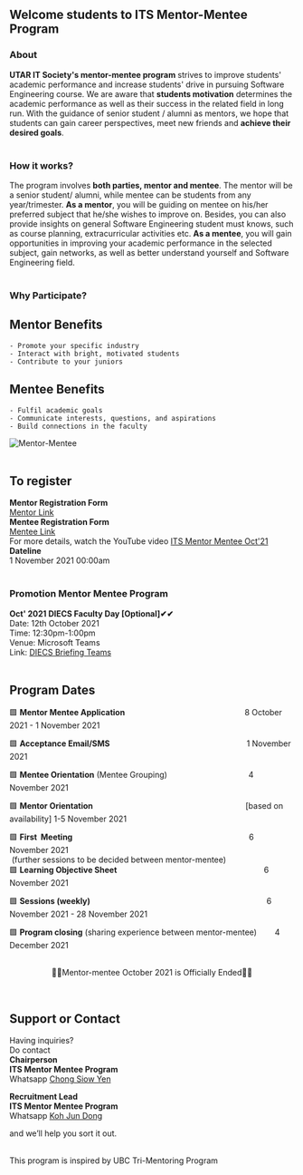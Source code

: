 ## Welcome students to ITS Mentor-Mentee Program

### About
**UTAR IT Society's mentor-mentee program** strives to improve students' academic performance and increase students' drive in pursuing Software Engineering course.
We are aware that **students motivation** determines the academic performance as well as their success in the related field in long run. 
With the guidance of senior student / alumni as mentors, we hope that students can gain career perspectives, meet new friends and **achieve their desired goals**.
<br /><br />

### How it works?
The program involves **both parties, mentor and mentee**. The mentor will be a senior student/ alumni, while mentee can be students from any year/trimester.
**As a mentor**, you will be guiding on mentee on his/her preferred subject that he/she wishes to improve on. 
Besides, you can also provide insights on general Software Engineering student must knows, such as course planning, extracurricular activities etc.
**As a mentee**, you will gain opportunities in improving your academic performance in the selected subject, gain networks, as well as better understand yourself and Software Engineering field.
<br /><br />

### Why Participate?

## Mentor Benefits
`- Promote your specific industry`<br />
`- Interact with bright, motivated students`<br />
`- Contribute to your juniors`

## Mentee Benefits
`- Fulfil academic goals`<br />
`- Communicate interests, questions, and aspirations`<br />
`- Build connections in the faculty`

![Mentor-Mentee](https://encrypted-tbn0.gstatic.com/images?q=tbn:ANd9GcQkSnPZa91kTOCBhTyMWq6T5MoPeu9443lJyw&usqp=CAU)
<br /><br />

## To register 
**Mentor Registration Form**<br />
[Mentor Link](https://forms.gle/HzQXgoZm8fjBPLKy8)<br />
**Mentee Registration Form**<br />
[Mentee Link](https://forms.gle/59d8F5sh21JVWmu66)<br />
For more details, watch the YouTube video [ITS Mentor Mentee Oct'21](https://youtu.be/rImu2yRWN7g)<br />
**Dateline**<br />
1 November 2021 00:00am
<br /><br />

### Promotion Mentor Mentee Program
**Oct' 2021 DIECS Faculty Day [Optional]✔✔**<br />
Date: 12th October 2021<br />
Time: 12:30pm-1:00pm<br />
Venue: Microsoft Teams<br />
Link: [DIECS Briefing Teams](https://teams.microsoft.com/l/team/19%3a64f76d4d8c7c466d876c8af48423965b%40thread.tacv2/conversations?groupId=509cea27-5ac4-42c3-bb2d-30e510498108&tenantId=4edf9354-0b3b-429a-bb8f-f21f957f1d1c)
<br /><br />

## Program Dates
🟩 **Mentor Mentee Application**&emsp;&emsp;&emsp;&emsp;&emsp;&emsp;&emsp;&emsp;&emsp;&emsp;&emsp;&emsp;&emsp;&emsp;&nbsp;&nbsp;&nbsp;  8 October 2021 -  1 November 2021

🟩 **Acceptance Email/SMS**&emsp;&emsp;&emsp;&emsp;&emsp;&emsp;&emsp;&emsp;&emsp;&emsp;&emsp;&emsp;&emsp;&emsp;&emsp;&emsp;&emsp;   1 November 2021

🟩 **Mentee Orientation** (Mentee Grouping)&emsp;&emsp;&emsp;&emsp;&emsp;&emsp;&emsp;&emsp;&emsp;&emsp;  4 November 2021

🟩 **Mentor Orientation**&emsp;&emsp;&emsp;&emsp;&emsp;&emsp;&emsp;&emsp;&emsp;&emsp;&emsp;&emsp;&emsp;&emsp;&emsp;&emsp;&emsp;&emsp;&emsp;   [based on availability] 1-5 November 2021   

🟩 **First &nbsp;Meeting**&emsp;&emsp;&emsp;&emsp;&emsp;&emsp;&emsp;&emsp;&emsp;&emsp;&emsp;&emsp;&emsp;&emsp;&emsp;&emsp;&emsp;&emsp;&emsp;&emsp;&emsp;&emsp;  6 November 2021<br />
&nbsp;(further sessions to be decided between mentor-mentee)      
🟩 **Learning Objective Sheet**&emsp;&emsp;&emsp;&emsp;&emsp;&emsp;&emsp;&emsp;&emsp;&emsp;&emsp;&emsp;&emsp;&emsp;&emsp;&emsp;&emsp;&emsp;&nbsp; 6 November 2021

🟩 **Sessions (weekly)**&emsp;&emsp;&emsp;&emsp;&emsp;&emsp;&emsp;&emsp;&emsp;&emsp;&emsp;&emsp;&emsp;&emsp;&emsp;&emsp;&emsp;&emsp;&emsp;&emsp;&emsp;&emsp;   6 November 2021 - 28 November 2021

🟩 **Program closing** (sharing experience between mentor-mentee)&emsp;&emsp; 4 December 2021
<br /><br />
<p align="center">  👩‍💻Mentor-mentee October 2021 is Officially Ended👨‍💻 </p>
<br />

## Support or Contact
Having inquiries?<br />
Do contact<br />
**Chairperson**<br />
**ITS Mentor Mentee Program**<br />
Whatsapp [Chong Siow Yen](https://wa.me/+60182017978) <br />

**Recruitment Lead**<br />
**ITS Mentor Mentee Program**<br />
Whatsapp [Koh Jun Dong](https://wa.me/+60169312233) <br />

and we’ll help you sort it out.
<br /><br />

This program is inspired by UBC Tri-Mentoring Program

